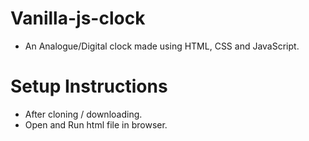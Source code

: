 # Vanilla-js-clock

- An Analogue/Digital clock made using HTML, CSS and JavaScript.

# Setup Instructions

- After cloning / downloading.
- Open and Run html file in browser.
